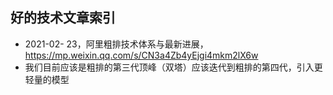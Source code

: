 ## 好的技术文章索引



- 2021-02- 23，阿里粗排技术体系与最新进展，https://mp.weixin.qq.com/s/CN3a4Zb4yEjgi4mkm2lX6w
-  我们目前应该是粗排的第三代顶峰（双塔）应该迭代到粗排的第四代，引入更轻量的模型



